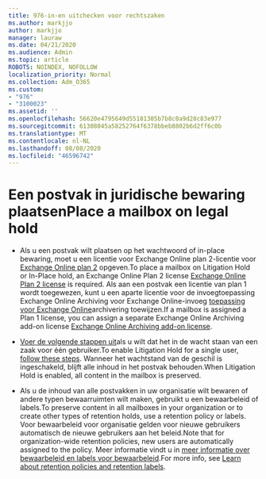 ```yaml
---
title: 976-in-en uitchecken voor rechtszaken
ms.author: markjjo
author: markjjo
manager: lauraw
ms.date: 04/21/2020
ms.audience: Admin
ms.topic: article
ROBOTS: NOINDEX, NOFOLLOW
localization_priority: Normal
ms.collection: Adm_O365
ms.custom:
- "976"
- "3100023"
ms.assetid: ''
ms.openlocfilehash: 56620e4795649d55181305b7b8c0a9d28c83e977
ms.sourcegitcommit: 61308045a58252764f6378bbeb8802b6d2ff6c0b
ms.translationtype: MT
ms.contentlocale: nl-NL
ms.lasthandoff: 08/08/2020
ms.locfileid: "46596742"
---
```

# <a name="place-a-mailbox-on-legal-hold"></a><span data-ttu-id="07374-102">Een postvak in juridische bewaring plaatsen</span><span class="sxs-lookup"><span data-stu-id="07374-102">Place a mailbox on legal hold</span></span>

- <span data-ttu-id="07374-103">Als u een postvak wilt plaatsen op het wachtwoord of in-place bewaring, moet u een licentie voor Exchange Online plan 2-licentie voor [Exchange Online plan 2](https://docs.microsoft.com/office365/servicedescriptions/office-365-platform-service-description/office-365-plan-options) opgeven.</span><span class="sxs-lookup"><span data-stu-id="07374-103">To place a mailbox on Litigation Hold or In-Place hold, an Exchange Online Plan 2 license [Exchange Online Plan 2 license](https://docs.microsoft.com/office365/servicedescriptions/office-365-platform-service-description/office-365-plan-options) is required.</span></span> <span data-ttu-id="07374-104">Als aan een postvak een licentie van plan 1 wordt toegewezen, kunt u een aparte licentie voor de invoegtoepassing Exchange Online Archiving voor Exchange Online-invoeg [toepassing voor Exchange Online](https://docs.microsoft.com/office365/servicedescriptions/exchange-online-archiving-service-description)archivering toewijzen.</span><span class="sxs-lookup"><span data-stu-id="07374-104">If a mailbox is assigned a Plan 1 license, you can assign a separate Exchange Online Archiving add-on license [Exchange Online Archiving add-on license](https://docs.microsoft.com/office365/servicedescriptions/exchange-online-archiving-service-description).</span></span>

- <span data-ttu-id="07374-105">[Voer de volgende stappen uit](https://docs.microsoft.com/microsoft-365/compliance/create-a-litigation-hold)als u wilt dat het in de wacht staan van een zaak voor één gebruiker.</span><span class="sxs-lookup"><span data-stu-id="07374-105">To enable Litigation Hold for a single user, [follow these steps](https://docs.microsoft.com/microsoft-365/compliance/create-a-litigation-hold).</span></span> <span data-ttu-id="07374-106">Wanneer het wachtstand van de geschil is ingeschakeld, blijft alle inhoud in het postvak behouden.</span><span class="sxs-lookup"><span data-stu-id="07374-106">When Litigation Hold is enabled, all content in the mailbox is preserved.</span></span>

- <span data-ttu-id="07374-107">Als u de inhoud van alle postvakken in uw organisatie wilt bewaren of andere typen bewaarruimten wilt maken, gebruikt u een bewaarbeleid of labels.</span><span class="sxs-lookup"><span data-stu-id="07374-107">To preserve content in all mailboxes in your organization or to create other types of retention holds, use a retention policy or labels.</span></span> <span data-ttu-id="07374-108">Voor bewaarbeleid voor organisatie gelden voor nieuwe gebruikers automatisch de nieuwe gebruikers aan het beleid.</span><span class="sxs-lookup"><span data-stu-id="07374-108">Note that for organization-wide retention policies, new users are automatically assigned to the policy.</span></span> <span data-ttu-id="07374-109">Meer informatie vindt u in [meer informatie over bewaarbeleid en labels voor bewaarbeleid](https://docs.microsoft.com/microsoft-365/compliance/retention-policies#applying-a-retention-policy-to-an-entire-organization-or-specific-locations).</span><span class="sxs-lookup"><span data-stu-id="07374-109">For more info, see [Learn about retention policies and retention labels](https://docs.microsoft.com/microsoft-365/compliance/retention-policies#applying-a-retention-policy-to-an-entire-organization-or-specific-locations).</span></span> 
